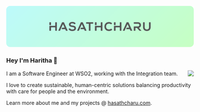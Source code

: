 <a href="https://hasathcharu.com"><img src="https://raw.githubusercontent.com/hasathcharu/hasathcharu/main/assets/cover-new.svg" /></a>

### Hey I'm Haritha 👋
<img src="https://github-readme-stats.vercel.app/api?username=hasathcharu&show_icons=true&theme=vue&hide=stars&hide_border=true&hide_title=true&hide_rank=true" align="right"/>

I am a Software Engineer at WSO2, working with the Integration team.

I love to create sustainable, human-centric solutions balancing productivity with care for people and the environment.

Learn more about me and my projects @ [hasathcharu.com](https://hasathcharu.com).

